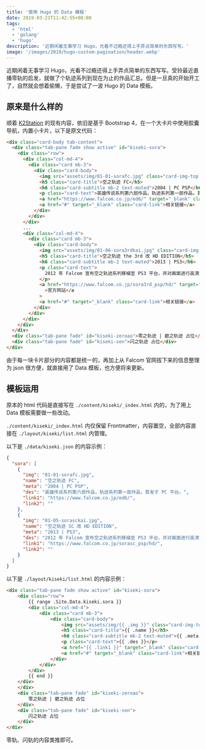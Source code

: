 ```yaml
---
title: '使用 Hugo 的 Data 模板'
date: 2019-03-21T11:42:55+08:00
tags:
  - 'html'
  - 'golang'
  - 'hugo'
description: '近期闲着无事学习 Hugo，光看不过瘾还得上手弄点简单的东西写写。'
image: '/images/2019/hugo-custom-pagination/header.webp'
---
```


近期闲着无事学习 Hugo，光看不过瘾还得上手弄点简单的东西写写。受铃最近直播零轨的启发，就做了个轨迹系列到现在为止的作品汇总。但是一旦真的开始开工了，自然就会想着偷懒，于是尝试了一波 Hugo 的 Data 模板。

<!--more-->

## 原来是什么样的

顺着 [K2Station](https://amzrk2.cc/) 的现有内容，依旧是基于 Bootstrap 4，在一个大卡片中使用胶囊导航，内置小卡片，以下是原文代码：

```html
<div class="card-body tab-content">
  <div class="tab-pane fade show active" id="kiseki-sora">
    <div class="row">
      <div class="col-md-4">
        <div class="card mb-3">
          <div class="card-body">
            <img src="assets/img/01-01-sorafc.jpg" class="card-img-top mb-3" />
            <h5 class="card-title">空之轨迹 FC</h5>
            <h6 class="card-subtitle mb-2 text-muted">2004 | PC PSP</h6>
            <p class="card-text">英雄传说系列第六部作品，轨迹系列第一部作品，首发于 PC 平台。</p>
            <a href="https://www.falcom.co.jp/ed6/" target="_blank" class="card-link">官方网站</a>
            <a href="#" target="_blank" class="card-link">相关链接</a>
          </div>
        </div>
      </div>
      ...
      <div class="col-md-4">
        <div class="card mb-3">
          <div class="card-body">
            <img src="assets/img/01-06-sora3rdkai.jpg" class="card-img-top mb-3" />
            <h5 class="card-title">空之轨迹 the 3rd 改 HD EDITION</h5>
            <h6 class="card-subtitle mb-2 text-muted">2013 | PS3</h6>
            <p class="card-text">
              2012 年 Falcom 宣布空之轨迹系列移植至 PS3 平台，并对画面进行高清重制。
            </p>
            <a href="https://www.falcom.co.jp/sora3rd_psp/hd/" target="_blank" class="card-link"
              >官方网站</a
            >
            <a href="#" target="_blank" class="card-link">相关链接</a>
          </div>
        </div>
      </div>
    </div>
  </div>
  <div class="tab-pane fade" id="kiseki-zeroao">零之轨迹 | 碧之轨迹 占位</div>
  <div class="tab-pane fade" id="kiseki-sen">闪之轨迹 占位</div>
</div>
```

由于每一块卡片部分的内容都是统一的，再加上从 Falcom 官网拔下来的信息整理为 json 很方便，就直接用了 Data 模板，也方便将来更新。

## 模板运用

原本的 html 代码是直接写在 `./content/kiseki/_index.html` 内的，为了用上 Data 模板需要做一些改动。

`./content/kiseki/_index.html` 内仅保留 Frontmatter，内容置空，全部内容直接在 `./layout/kiseki/list.html` 内管理。

以下是 `./data/kiseki.json` 的内容示例：

```json
{
  "sora": [
    {
      "img": "01-01-sorafc.jpg",
      "name": "空之轨迹 FC",
      "meta": "2004 | PC PSP",
      "des": "英雄传说系列第六部作品，轨迹系列第一部作品，首发于 PC 平台。",
      "link1": "https://www.falcom.co.jp/ed6/",
      "link2": ""
    },
    {
      "img": "01-05-sorasckai.jpg",
      "name": "空之轨迹 SC 改 HD EDITION",
      "meta": "2013 | PS3",
      "des": "2012 年 Falcom 宣布空之轨迹系列移植至 PS3 平台，并对画面进行高清重制。",
      "link1": "https://www.falcom.co.jp/sorasc_psp/hd/",
      "link2": ""
    }
  ]
}
```

以下是 `./layout/kiseki/list.html` 的内容示例：

```html
<div class="tab-pane fade show active" id="kiseki-sora">
    <div class="row">
        {{ range .Site.Data.kiseki.sora }}
        <div class="col-md-4">
            <div class="card mb-3">
                <div class="card-body">
                    <img src="assets/img/{{ .img }}" class="card-img-top mb-3">
                    <h5 class="card-title">{{ .name }}</h5>
                    <h6 class="card-subtitle mb-2 text-muted">{{ .meta }}</h6>
                    <p class="card-text">{{ .des }}</p>
                    <a href="{{ .link1 }}" target="_blank" class="card-link">官方网站</a>
                    <a href="#" target="_blank" class="card-link">相关链接</a>
                </div>
            </div>
        </div>
        {{ end }}
    </div>
    </div>
    <div class="tab-pane fade" id="kiseki-zeroao">
        零之轨迹 | 碧之轨迹 占位
    </div>
    <div class="tab-pane fade" id="kiseki-sen">
        闪之轨迹 占位
    </div>
</div>
```

零轨、闪轨的内容类推即可。
